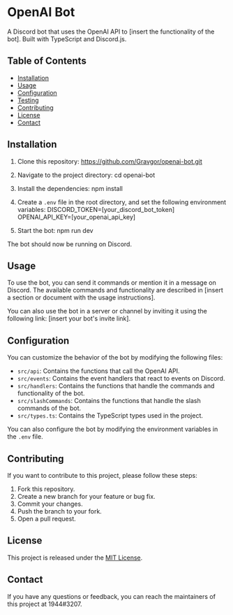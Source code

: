 # OpenAI Bot

A Discord bot that uses the OpenAI API to [insert the functionality of the bot]. Built with TypeScript and Discord.js.

## Table of Contents

- [Installation](#installation)
- [Usage](#usage)
- [Configuration](#configuration)
- [Testing](#testing)
- [Contributing](#contributing)
- [License](#license)
- [Contact](#contact)

## Installation
1. Clone this repository: https://github.com/Gravgor/openai-bot.git

2. Navigate to the project directory: cd openai-bot

3. Install the dependencies: npm install

4. Create a `.env` file in the root directory, and set the following environment variables: 
DISCORD_TOKEN=[your_discord_bot_token]
OPENAI_API_KEY=[your_openai_api_key]

5. Start the bot: npm run dev


The bot should now be running on Discord.

## Usage

To use the bot, you can send it commands or mention it in a message on Discord. The available commands and functionality are described in [insert a section or document with the usage instructions].

You can also use the bot in a server or channel by inviting it using the following link: [insert your bot's invite link].

## Configuration

You can customize the behavior of the bot by modifying the following files:

- `src/api`: Contains the functions that call the OpenAI API.
- `src/events`: Contains the event handlers that react to events on Discord.
- `src/handlers`: Contains the functions that handle the commands and functionality of the bot.
- `src/slashCommands`: Contains the functions that handle the slash commands of the bot.
- `src/types.ts`: Contains the TypeScript types used in the project.

You can also configure the bot by modifying the environment variables in the `.env` file.


## Contributing

If you want to contribute to this project, please follow these steps:

1. Fork this repository.
2. Create a new branch for your feature or bug fix.
3. Commit your changes.
4. Push the branch to your fork.
5. Open a pull request.

## License

This project is released under the [MIT License](https://opensource.org/licenses/MIT).

## Contact

If you have any questions or feedback, you can reach the maintainers of this project at 1944#3207.
